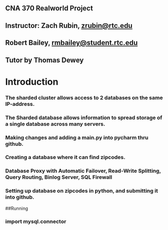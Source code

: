 ## CNA 370 Realworld Project
## Instructor: Zach Rubin, zrubin@rtc.edu
##
## Robert Bailey, rmbailey@student.rtc.edu
## Tutor by Thomas Dewey

# Introduction
### The sharded cluster allows access to 2 databases on the same IP-address.
### The Sharded database allows information to spread storage of a single database across many servers.
### Making changes and adding a main.py into pycharm thru github.
### Creating a database where it can find zipcodes.
### Database Proxy with Automatic Failover, Read-Write Splitting, Query Routing, Binlog Server, SQL Firewall
### Setting up database on zipcodes in python, and submitting it into github. 

##Running
### import mysql.connector



